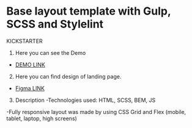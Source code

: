 # Base layout template with Gulp, SCSS and Stylelint
KICKSTARTER
1.  Here you can see the Demo
- [DEMO LINK](https://VVHimiak.github.io/KICKSTARTER-/)

2. Here you can find design of landing page.
 - [Figma LINK](https://www.figma.com/file/Ujp7bCFuvuJlkn8TSbQPSZ/%E2%84%9611-(kickstarter)?node-id=0%3A1)

3. Description
-Technologies used: HTML, SCSS, BEM, JS

-Fully responsive layout was made by using CSS Grid and Flex (mobile, tablet, laptop, high screens)
